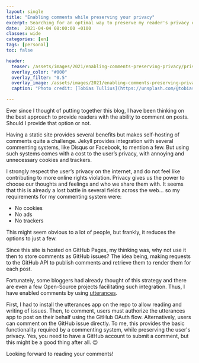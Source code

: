 ```yaml
---
layout: single
title: "Enabling comments while preserving your privacy"
excerpt: Searching for an optimal way to preserve my reader's privacy on the blog
date:  2021-04-04 08:00:00 +0100
classes: wide
categories: [en]
tags: [personal]
toc: false

header:
  teaser: /assets/images/2021/enabling-comments-preserving-privacy/privacy.jpg
  overlay_color: "#000"
  overlay_filter: "0.5"
  overlay_image: /assets/images/2021/enabling-comments-preserving-privacy/privacy.jpg
  caption: "Photo credit: [Tobias Tullius](https://unsplash.com/@tobiastu?utm_source=unsplash&utm_medium=referral&utm_content=creditCopyText)" 

---
```


Ever since I thought of putting together this blog, I have been thinking on the best approach to provide readers with the ability to comment on posts. Should I provide that option or not.

Having a static site provides several benefits but makes self-hosting of comments quite a challenge. Jekyll provides integration with several commenting systems, like Disqus or Facebook, to mention a few. But using such systems comes with a cost to the user’s privacy, with annoying and unnecessary cookies and trackers.

I strongly respect the user’s privacy on the internet, and do not feel like contributing to more online rights violation. Privacy gives us the power to choose our thoughts and feelings and who we share them with. It seems that this is already a lost battle in several fields across the web... so my requirements for my commenting system were:
* No cookies
* No ads
* No trackers

This might seem obvious to a lot of people, but frankly, it reduces the options to just a few.

Since this site is hosted on GitHub Pages, my thinking was, why not use it then to store comments as GitHub issues? The idea being, making requests to the GitHub API to publish comments and retrieve them to render them for each post.

Fortunately, some bloggers had already thought of this strategy and there are even a few Open-Source projects facilitating such integration. Thus, I have enabled comments by using [utterances](https://utteranc.es/). 

First, I had to install the utterances app on the repo to allow reading and writing of issues. Then, to comment, users must authorize the utterances app to post on their behalf using the GitHub OAuth flow. Alternatively, users can comment on the GitHub issue directly. To me, this provides the basic functionality required by a commenting system, while preserving the user's privacy. Yes, you need to have a GitHub account to submit a comment, but this might be a good thing after all. :wink:

Looking forward to reading your comments!